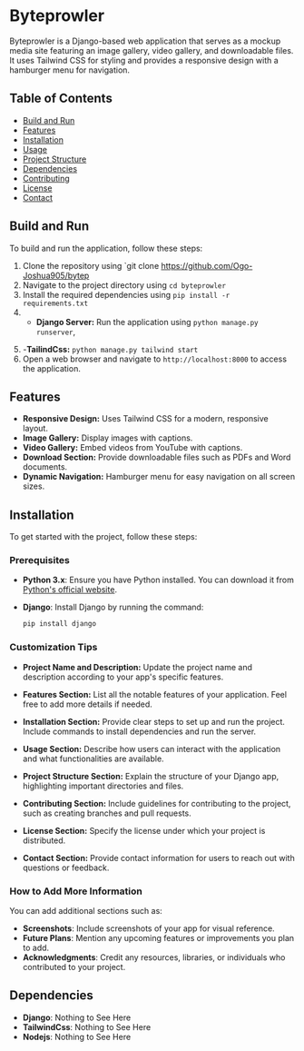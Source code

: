 # Byteprowler

Byteprowler is a Django-based web application that serves as a mockup media site featuring an image gallery, video gallery, and downloadable files. It uses Tailwind CSS for styling and provides a responsive design with a hamburger menu for navigation.

## Table of Contents

- [Build and Run](#build-and-run)
- [Features](#features)
- [Installation](#installation)
- [Usage](#usage)
- [Project Structure](#project-structure)
- [Dependencies](#dependencies)
- [Contributing](#contributing)
- [License](#license)
- [Contact](#contact)

## Build and Run

To build and run the application, follow these steps:

1. Clone the repository using `git clone <https://github.com/Ogo-Joshua905/bytep>
2. Navigate to the project directory using `cd byteprowler`
3. Install the required dependencies using `pip install -r requirements.txt`
4. - **Django Server:** Run the application using `python manage.py runserver`,
<!-- Run On Different Consoles -->
5. -**TailindCss:** `python manage.py tailwind start`
6. Open a web browser and navigate to `http://localhost:8000` to access the
application.

## Features

- **Responsive Design:** Uses Tailwind CSS for a modern, responsive layout.
- **Image Gallery:** Display images with captions.
- **Video Gallery:** Embed videos from YouTube with captions.
- **Download Section:** Provide downloadable files such as PDFs and Word documents.
- **Dynamic Navigation:** Hamburger menu for easy navigation on all screen sizes.

## Installation

To get started with the project, follow these steps:

### Prerequisites

- **Python 3.x**: Ensure you have Python installed. You can download it from [Python's official website](https://www.python.org/).
- **Django**: Install Django by running the command:

  ```bash
  pip install django

### Customization Tips

- **Project Name and Description:** Update the project name and description according to your app's specific features.
  
- **Features Section:** List all the notable features of your application. Feel free to add more details if needed.

- **Installation Section:** Provide clear steps to set up and run the project. Include commands to install dependencies and run the server.

- **Usage Section:** Describe how users can interact with the application and what functionalities are available.

- **Project Structure Section:** Explain the structure of your Django app, highlighting important directories and files.

- **Contributing Section:** Include guidelines for contributing to the project, such as creating branches and pull requests.

- **License Section:** Specify the license under which your project is distributed.

- **Contact Section:** Provide contact information for users to reach out with questions or feedback.

### How to Add More Information

You can add additional sections such as:

- **Screenshots**: Include screenshots of your app for visual reference.
- **Future Plans**: Mention any upcoming features or improvements you plan to add.
- **Acknowledgments**: Credit any resources, libraries, or individuals who contributed to your project.

## Dependencies

- **Django**: Nothing to See Here
- **TailwindCss**: Nothing to See Here
- **Nodejs**: Nothing to See Here